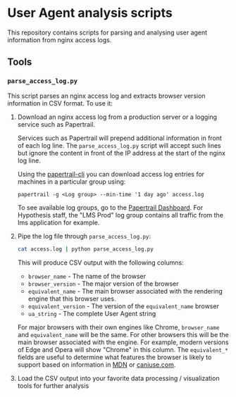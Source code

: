 # User Agent analysis scripts

This repository contains scripts for parsing and analysing user agent information
from nginx access logs.

## Tools

### `parse_access_log.py`

This script parses an nginx access log and extracts browser version information
in CSV format. To use it:

1. Download an nginx access log from a production server or a logging service
   such as Papertrail.

   Services such as Papertrail will prepend additional information in front of each
   log line. The `parse_access_log.py` script will accept such lines but ignore the
   content in front of the IP address at the start of the nginx log line.

   Using the [papertrail-cli](https://github.com/papertrail/papertrail-cli) you can download
   access log entries for machines in a particular group using:

   ```
   papertrail -g <Log group> --min-time '1 day ago' access.log
   ```
   
   To see available log groups, go to the [Papertrail Dashboard](https://papertrailapp.com/dashboard).
   For Hypothesis staff, the "LMS Prod" log group contains all traffic from the lms application for example.

2. Pipe the log file through `parse_access_log.py`:

   ```sh
   cat access.log | python parse_access_log.py
   ```

   This will produce CSV output with the following columns:

   - `browser_name` - The name of the browser
   - `browser_version` - The major version of the browser
   - `equivalent_name` - The main browser associated with the rendering engine that this browser uses.
   - `equivalent_version` - The version of the `equivalent_name` browser
   - `ua_string` - The complete User Agent string

   For major browsers with their own engines like Chrome, `browser_name` and `equivalent_name` will be the same.
   For other browsers this will be the main browser associated with the engine. For example,
   modern versions of Edge and Opera will show "Chrome" in this column.
   The `equivalent_*` fields are useful to determine what features the browser is
   likely to support based on information in [MDN](https://developer.mozilla.org/en-US/) or
   [caniuse.com](https://caniuse.com).

3. Load the CSV output into your favorite data processing / visualization tools for
   further analysis
